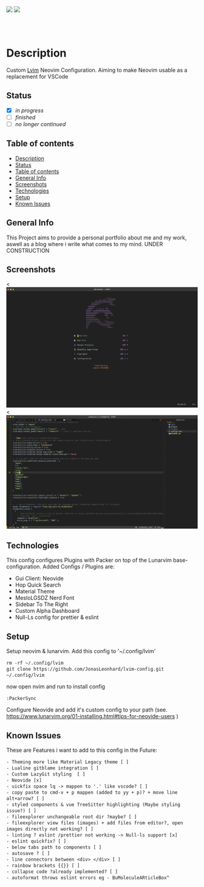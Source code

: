 <img src="https://shields.io/badge/jonasleonhard.de-offline-red?style=flat-square&logo=statuspal" />

<img src="https://shields.io/badge/pipelines-offline-red?style=flat-square&logo=github" />

<br/><br/>

# Description

Custom <a href="https://www.lunarvim.org/)">Lvim</a> Neovim Configuration. Aiming to make Neovim usable as a replacement for VSCode

## Status

- [x] _in progress_
- [ ] _finished_
- [ ] _no longer continued_

## Table of contents

- [Description](#description)
- [Status](#status)
- [Table of contents](#table-of-contents)
- [General Info](#general-info)
- [Screenshots](#screenshots)
- [Technologies](#technologies)
- [Setup](#setup)
- [Known Issues](#known-issues)

## General Info

This Project aims to provide a personal portfolio about me and my work, aswell as a blog where
i write what comes to my mind.
UNDER CONSTRUCTION

## Screenshots

<![UNDER CONSTRUCTION](./readme/Dashboard.png)
<![MainView](./readme/MainView.png)

## Technologies

This config configures Plugins with Packer on top of the Lunarvim base-configuration. Added Configs / Plugins are:

- Gui Client: Neovide
- Hop Quick Search
- Material Theme
- MesloLGSDZ Nerd Font
- Sidebar To The Right
- Custom Alpha Dashboard
- Null-Ls config for prettier & eslint

## Setup

Setup neovim & lunarvim. Add this config to '~/.config/lvim'

```
rm -rf ~/.config/lvim
git clone https://github.com/JonasLeonhard/lvim-config.git ~/.config/lvim
```
now open nvim and run to install config
```
:PackerSync
```

Configure Neovide and add it's custom config to your path (see. https://www.lunarvim.org/01-installing.html#tips-for-neovide-users )

## Known Issues

These are Features i want to add to this config in the Future:

```
- Theming more like Material Legacy theme [ ]
- Lualine gitblame integration [ ]
- Custom LazyGit styling  [ ]
- Neovide [x]
- uickfix space lq -> mappen to '.' like vscode? [ ]
- copy paste to cmd-v + p mappen (added to yy + p)? + move line alt+arrow? [ ]
- styled components & vue TreeSitter highlighting (Maybe styling issue?) [ ]
- fileexplorer unchangeable root dir ?maybe? [ ]
- fileexplorer view files (images) + add files from editor?, open images directly not working? [ ]
- linting ? eslint /prettier not working -> Null-ls support [x]
- eslint quickfix? [ ]
- below tabs path to components [ ]
- autosave ? [ ]
- line connectors between <div> </div> [ ]
- rainbow brackets {{}} [ ]
- collapse code ?already implemented? [ ]
- autoformat throws eslint errors eg - BuMoleculeARticleBox^
```
